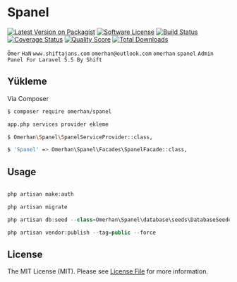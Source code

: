 # Spanel

[![Latest Version on Packagist][ico-version]][link-packagist]
[![Software License][ico-license]](LICENSE.md)
[![Build Status][ico-travis]][link-travis]
[![Coverage Status][ico-scrutinizer]][link-scrutinizer]
[![Quality Score][ico-code-quality]][link-code-quality]
[![Total Downloads][ico-downloads]][link-downloads]

```Ömer``` ```HaN``` ```www.shiftajans.com``` ```omerhan@outlook.com``` ```omerhan``` ```spanel``` ```Admin Panel For Laravel 5.5 By Shift```

## Yükleme

Via Composer

``` bash
$ composer require omerhan/spanel

app.php services provider ekleme

$ Omerhan\Spanel\SpanelServiceProvider::class,

$ 'Spanel' => Omerhan\Spanel\Facades\SpanelFacade::class,

```

## Usage

``` php

php artisan make:auth

php artisan migrate

php artisan db:seed --class=Omerhan\Spanel\database\seeds\DatabaseSeeder

php artisan vendor:publish --tag=public --force

```

## License

The MIT License (MIT). Please see [License File](LICENSE.md) for more information.

[ico-version]: https://img.shields.io/packagist/v/:vendor/:package_name.svg?style=flat-square
[ico-license]: https://img.shields.io/badge/license-MIT-brightgreen.svg?style=flat-square
[ico-travis]: https://img.shields.io/travis/:vendor/:package_name/master.svg?style=flat-square
[ico-scrutinizer]: https://img.shields.io/scrutinizer/coverage/g/:vendor/:package_name.svg?style=flat-square
[ico-code-quality]: https://img.shields.io/scrutinizer/g/:vendor/:package_name.svg?style=flat-square
[ico-downloads]: https://img.shields.io/packagist/dt/:vendor/:package_name.svg?style=flat-square

[link-packagist]: https://packagist.org/packages/omerhan/spanel
[link-travis]: https://travis-ci.org/:vendor/:package_name
[link-scrutinizer]: https://scrutinizer-ci.com/g/:vendor/:package_name/code-structure
[link-code-quality]: https://scrutinizer-ci.com/g/:vendor/:package_name
[link-downloads]: https://packagist.org/packages/:vendor/:package_name
[link-author]: https://github.com/:author_username
[link-contributors]: ../../contributors
